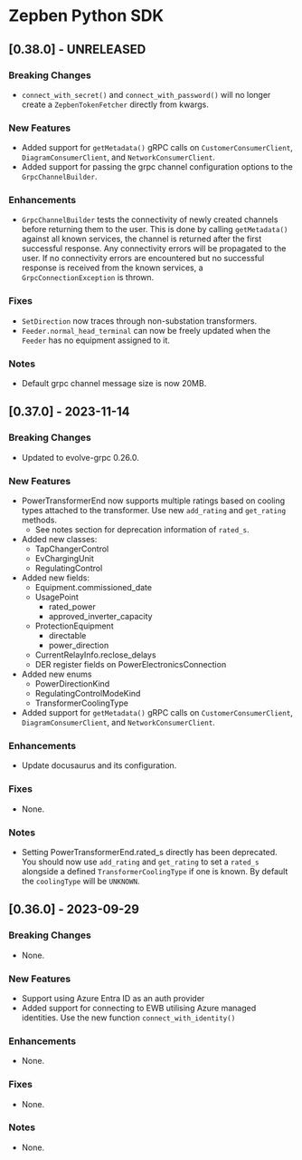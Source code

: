 # Zepben Python SDK
## [0.38.0] - UNRELEASED
### Breaking Changes
* `connect_with_secret()` and `connect_with_password()` will no longer create a `ZepbenTokenFetcher` directly from kwargs.

### New Features
* Added support for `getMetadata()` gRPC calls on `CustomerConsumerClient`, `DiagramConsumerClient`, and `NetworkConsumerClient`.
* Added support for passing the grpc channel configuration options to the `GrpcChannelBuilder`.

### Enhancements
* `GrpcChannelBuilder` tests the connectivity of newly created channels before returning them to the user. This is done by calling `getMetadata()` against all
known services, the channel is returned after the first successful response. Any connectivity errors will be propagated to the user. If no connectivity errors
are encountered but no successful response is received from the known services, a `GrpcConnectionException` is thrown.

### Fixes
* `SetDirection` now traces through non-substation transformers.
* `Feeder.normal_head_terminal` can now be freely updated when the `Feeder` has no equipment assigned to it.

### Notes
* Default grpc channel message size is now 20MB.

## [0.37.0] - 2023-11-14
### Breaking Changes
* Updated to evolve-grpc 0.26.0.

### New Features
* PowerTransformerEnd now supports multiple ratings based on cooling types attached to the transformer. Use new `add_rating` and `get_rating` methods.
    * See notes section for deprecation information of `rated_s`.
* Added new classes:
    * TapChangerControl
    * EvChargingUnit
    * RegulatingControl
* Added new fields:
    * Equipment.commissioned_date
    * UsagePoint
        * rated_power
        * approved_inverter_capacity
    * ProtectionEquipment
        * directable
        * power_direction
    * CurrentRelayInfo.reclose_delays
    * DER register fields on PowerElectronicsConnection
* Added new enums
    * PowerDirectionKind
    * RegulatingControlModeKind
    * TransformerCoolingType
* Added support for `getMetadata()` gRPC calls on `CustomerConsumerClient`, `DiagramConsumerClient`, and `NetworkConsumerClient`.

### Enhancements
* Update docusaurus and its configuration.

### Fixes
* None.

### Notes
* Setting PowerTransformerEnd.rated_s directly has been deprecated. You should now use `add_rating` and `get_rating` to set a `rated_s` alongside a defined 
  `TransformerCoolingType` if one is known. By default the `coolingType` will be `UNKNOWN`.

## [0.36.0] - 2023-09-29
### Breaking Changes
* None.

### New Features
* Support using Azure Entra ID as an auth provider 
* Added support for connecting to EWB utilising Azure managed identities. Use the new function `connect_with_identity()`

### Enhancements
* None.

### Fixes
* None.

### Notes
* None.
